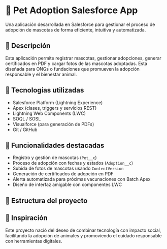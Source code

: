 # 🐾 Pet Adoption Salesforce App

Una aplicación desarrollada en Salesforce para gestionar el proceso de adopción de mascotas de forma eficiente, intuitiva y automatizada.

## 🚀 Descripción

Esta aplicación permite registrar mascotas, gestionar adopciones, generar certificados en PDF y cargar fotos de las mascotas adoptadas. Está diseñada para ONGs o fundaciones que promueven la adopción responsable y el bienestar animal.

## 🔧 Tecnologías utilizadas

- Salesforce Platform (Lightning Experience)
- Apex (clases, triggers y servicios REST)
- Lightning Web Components (LWC)
- SOQL / SOSL
- Visualforce (para generación de PDFs)
- Git / GitHub

## 📸 Funcionalidades destacadas

- Registro y gestión de mascotas (`Pet__c`)
- Proceso de adopción con fechas y estados (`Adoption__c`)
- Subida de fotos de mascotas usando `ContentVersion`
- Generación de certificados de adopción en PDF
- Alerta automatizada para próximas vacunaciones con Batch Apex
- Diseño de interfaz amigable con componentes LWC

## 📂 Estructura del proyecto
## 🌱 Inspiración

Este proyecto nació del deseo de combinar tecnología con impacto social, facilitando la adopción de animales y promoviendo el cuidado responsable con herramientas digitales.
